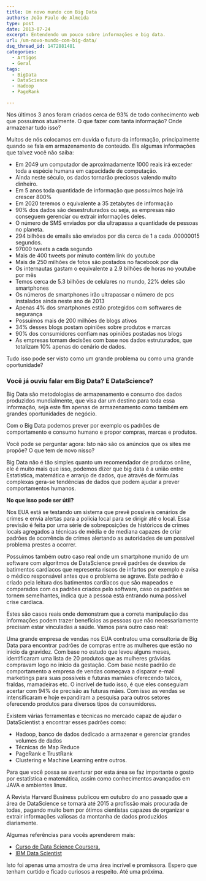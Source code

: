 ```yaml
---
title: Um novo mundo com Big Data
authors: João Paulo de Almeida
type: post
date: 2013-07-24
excerpt: Entendendo um pouco sobre informações e big data.
url: /um-novo-mundo-com-big-data/
dsq_thread_id: 1472881481
categories:
  - Artigos
  - Geral
tags:
  - BigData
  - DataScience
  - Hadoop
  - PageRank

---
```

Nos últimos 3 anos foram criados cerca de 93% de todo conhecimento web que possuímos atualmente. O que fazer com tanta informação? Onde armazenar tudo isso?

Muitos de nós colocamos em duvida o futuro da informação, principalmente quando se fala em armazenamento de conteúdo. Eis algumas informações que talvez você não saiba:

  * Em 2049 um computador de aproximadamente 1000 reais irá exceder toda a espécie humana em capacidade de computação.
  * Ainda neste século, os dados tornarão preciosos valendo muito dinheiro.
  * Em 5 anos toda quantidade de informação que possuímos hoje irá crescer 800%
  * Em 2020 teremos o equivalente a 35 zetabytes de informação
  * 90% dos dados são desestruturados ou seja, as empresas não conseguem gerenciar ou extrair informações deles.
  * O número de SMS enviados por dia ultrapassa a quantidade de pessoas no planeta.
  * 294 bilhões de emails são enviados por dia cerca de 1 a cada .00000015 segundos.
  * 97000 tweets a cada segundo
  * Mais de 400 tweets por minuto contém link do youtube
  * Mais de 250 milhões de fotos são postados no facebook por dia
  * Os internautas gastam o equivalente a 2.9 bilhões de horas no youtube por mês
  * Temos cerca de 5.3 bilhões de celulares no mundo, 22% deles são smartphones
  * Os números de smartphones irão ultrapassar o número de pcs instalados ainda neste ano de 2013
  * Apenas 4% dos smartphones estão protegidos com softwares de segurança
  * Possuímos mais de 200 milhões de blogs ativos
  * 34% desses blogs postam opiniões sobre produtos e marcas
  * 90% dos consumidores confiam nas opiniões postadas nos blogs
  * As empresas tomam decisões com base nos dados estruturados, que totalizam 10% apenas do cenário de dados.

Tudo isso pode ser visto como um grande problema ou como uma grande oportunidade?

### Você já ouviu falar em Big Data? E DataScience?

Big Data são metodologias de armazenamento e consumo dos dados produzidos mundialmente, que visa dar um destino para toda essa informação, seja este fim apenas de armazenamento como também em grandes oportunidades de negócio.

Com o Big Data podemos prever por exemplo os padrões de comportamento e consumo humano e propor compras, marcas e produtos.

Você pode se perguntar agora: Isto não são os anúncios que os sites me propõe? O que tem de novo nisso?

Big Data não é tão simples quanto um recomendador de produtos online, ele é muito mais que isso, podemos dizer que big data é a união entre Estatística, matemática e arranjo de dados, que através de fórmulas complexas gera-se tendências de dados que podem ajudar a prever comportamentos humanos.

**No que isso pode ser útil?**

Nos EUA está se testando um sistema que prevê possíveis cenários de crimes e envia alertas para a policia local para se dirigir até o local. Essa previsão é feita por uma série de sobreposições de históricos de crimes locais agregados a técnicas de média e de mediana capazes de criar padrões de ocorrência de crimes alertando as autoridades de um possível problema prestes a ocorrer.

Possuímos também outro caso real onde um smartphone munido de um software com algoritmos de DataScience prevê padrões de desvios de batimentos cardíacos que representa riscos de infartos por exemplo e avisa o médico responsável antes que o problema se agrave. Este padrão é criado pela leitura dos batimentos cardíacos que são mapeados e comparados com os padrões criados pelo software, caso os padrões se tornem semelhantes, indica que a pessoa está entrando numa possível crise cardíaca.

Estes são casos reais onde demonstram que a correta manipulação das informações podem trazer benefícios as pessoas que não necessariamente precisam estar vinculadas a saúde. Vamos para outro caso real:

Uma grande empresa de vendas nos EUA contratou uma consultoria de Big Data para encontrar padrões de compras entre as mulheres que estão no inicio da gravidez. Com base no estudo que levou alguns meses, identificaram uma lista de 20 produtos que as mulheres grávidas compravam logo no inicio da gestação. Com base neste padrão de comportamento a empresa de vendas começava a disparar e-mail marketings para suas possíveis e futuras mamães oferecendo talcos, fraldas, mamadeiras etc. O incrível de tudo isso, é que eles conseguiam acertar com 94% de precisão as futuras mães. Com isso as vendas se intensificaram e hoje expandiram a pesquisa para outros setores oferecendo produtos para diversos tipos de consumidores.

Existem várias ferramentas e técnicas no mercado capaz de ajudar o DataScientist a encontrar esses padrões como:

  * Hadoop, banco de dados dedicado a armazenar e gerenciar grandes volumes de dados
  * Técnicas de Map Reduce
  * PageRank e TrustRank
  * Clustering e Machine Learning entre outros.

Para que você possa se aventurar por esta área se faz importante o gosto por estatística e matemática, assim como conhecimentos avançados em JAVA e ambientes linux.

A Revista Harvard Business publicou em outubro do ano passado que a área de DataScience se tornará até 2015 a profissão mais procurada de todas, pagando muito bem por ótimos cientistas capazes de organizar e extrair informações valiosas da montanha de dados produzidos diariamente.

Algumas referências para vocês aprenderem mais:

  * [Curso de Data Science Coursera.][1]
  * <a href="http://www-01.ibm.com/software/data/infosphere/data-scientist/" target="_blank">IBM Data Scientist </a>

Isto foi apenas uma amostra de uma área incrível e promissora. Espero que tenham curtido e ficado curiosos a respeito. Até uma próxima.

 [1]: https://www.coursera.org/#course/datasci